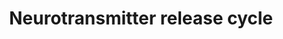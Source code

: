 ---
annotations:
- type: Pathway Ontology
  value: signaling pathway
- type: Pathway Ontology
  value: signaling pathway pertinent to the brain and nervous system
authors:
- MaintBot
- ReactomeTeam
- Anwesha
- Ryanmiller
- Mkutmon
description: Neurotransmitter is stored in the synaptic vesicle in the pre-synaptic
  terminal prior to its release in the synaptic cleft upon depolarization of the pre-synaptic
  membrane. The release of the neurotransmitter is a multi-step process that is controlled
  by electrical signals passing through the axons in form of action potential. Neurotransmitters
  include glutamate, acetylcholine, nor-epinephrine,  dopamine and seratonin. Each
  of the neurotransmitter cycle is independently described.  View original pathway
  at [http://www.reactome.org/PathwayBrowser/#DIAGRAM=112310 Reactome].
last-edited: 2021-01-25
organisms:
- Homo sapiens
redirect_from:
- /index.php/Pathway:WP1871
- /instance/WP1871
schema-jsonld:
- '@context': https://schema.org/
  '@id': https://wikipathways.github.io/pathways/WP1871.html
  '@type': Dataset
  creator:
    '@type': Organization
    name: WikiPathways
  description: Neurotransmitter is stored in the synaptic vesicle in the pre-synaptic
    terminal prior to its release in the synaptic cleft upon depolarization of the
    pre-synaptic membrane. The release of the neurotransmitter is a multi-step process
    that is controlled by electrical signals passing through the axons in form of
    action potential. Neurotransmitters include glutamate, acetylcholine, nor-epinephrine,  dopamine
    and seratonin. Each of the neurotransmitter cycle is independently described.  View
    original pathway at [http://www.reactome.org/PathwayBrowser/#DIAGRAM=112310 Reactome].
  keywords:
  - 'AA '
  - 'STX1A '
  - 'RIMS1 '
  - Ca2+
  - Cho
  - 'SLC18A2 '
  - SLC18A3
  - CoA-SH
  - Synaptic Vesicle
  - 'VAMP2 '
  - Vesicle
  - CASK
  - 'NAAA (29-125) '
  - Docked Glutamate
  - 'STXBP1-1 '
  - 'LIN7B '
  - SLC17A7
  - 'STEA '
  - 'SNAP25 '
  - L-Glu
  - Noradrenalin loaded
  - 'SYN1 '
  - STXBP1-1
  - 'UNC13B '
  - SLC22A1,SLC22A2
  - 'PPFIA4 '
  - 'NARAC-ETA '
  - 'CPLX1 '
  - NAd
  - H+
  - CPLX1
  - 'SYN3 '
  - 'MAOA '
  - LIN7A,B,C
  - SLC5A7
  - 'SLC22A2 '
  - 'SLC22A1 '
  - MAOA:FAD
  - ETA
  - SLC38A2
  - 'SLC1A7 '
  - 'OLEA '
  - 'NSTEA-ETA '
  - 'NOLE-ETA '
  - RAB3A
  - 'BZRAP1 '
  - Docked Noradrenalin
  - 'SLC1A6 '
  - DA
  - 'NPALM-ETA '
  - Synapsin
  - Cl-
  - 5HT
  - Loaded Synaptic
  - 'SLC18A3 '
  - 'CASK '
  - loaded synaptic
  - 'APBA1 '
  - O2
  - '5HT '
  - SNARE complex
  - 'SLC1A3 '
  - 'SLC1A1 '
  - 'SYN2 '
  - 'RAB3A '
  - 'GLS '
  - SLC18A2
  - SLC1A1-3,6,7
  - 3,4-dihydroxyphenylglycolaldehyde
  - H2O2
  - 'SLC1A2 '
  - NAEs
  - 'PALM '
  - K+
  - L-Gln
  - NH4+
  - 'PPFIA2 '
  - 'FAD '
  - UNC13B
  - CHAT
  - 'O-acetylcholine '
  - 'NAd '
  - GABA synthesis,
  - Docked acetylcholine
  - Glutamate loaded
  - synaptic vesicle
  - ARL6IP5
  - Acetylcholine Loaded
  - Docked dopamine
  - Empty Glutamate
  - NH3
  - Empty Acetylcholine
  - 'NMYS-ETA '
  - SNARE complex:Ca2+
  - 'NAAA (126-349) '
  - FAs
  - 'DDCX '
  - GLS dimers
  - SYT1
  - 'LIN7C '
  - Dopamine loaded
  - release, reuptake
  - 'DA '
  - Na+
  - 'LIN7A '
  - APBA1
  - AcCho
  - Ac-CoA
  - 'Ca2+ '
  - loaded Synaptic
  - 'SYT1 '
  - 'PPFIA3 '
  - vesicle
  - 'MYSA '
  - SNAP25
  - H2O
  - STX1A
  - ATP
  - NAAA dimer
  - SLC22A2
  - RIMS1:UNC13B:BZRAP1:Alpha-liprin
  - ADP
  - Docked serotonin
  - Pi
  - 'NLAU-ETA '
  - 'GLS2 '
  - 'SLC17A7 '
  - Serotonin loaded
  - 'Glu '
  - and degradation
  - 'PPFIA1 '
  - LIN7:CASK:APBA1
  license: CC0
  name: Neurotransmitter release cycle
seo: CreativeWork
title: Neurotransmitter release cycle
wpid: WP1871
---